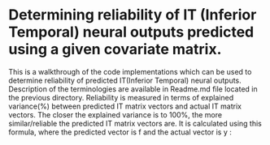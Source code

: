 # Determining reliability of IT (Inferior Temporal) neural outputs predicted using a given covariate matrix.

This is a walkthrough of the code implementations which can be used to determine reliability of predicted IT(Inferior Temporal) neural outputs. Description of the terminologies are available in Readme.md file located in the previous directory.
Reliability is measured in terms of explained variance(%) between predicted IT matrix vectors and actual IT matrix vectors. The closer the explained variance is to 100%, the more similar/reliable the predicted IT matrix vectors are. It is calculated using this formula, where the predicted vector is f and the actual vector is y :
